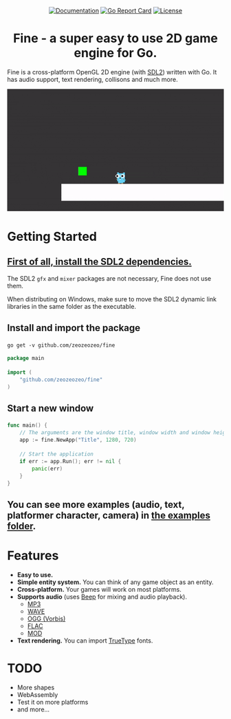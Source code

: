 <p align="center">
  <a href="https://godoc.org/github.com/zeozeozeo/fine"><img src="https://pkg.go.dev/badge/github.com/zeozeozeo/fine" alt="Documentation"></img></a>
  <a href="https://goreportcard.com/report/github.com/zeozeozeo/fine"><img src="https://goreportcard.com/badge/github.com/zeozeozeo/fine" alt="Go Report Card"/></a>
  <a href="https://unlicense.org/"><img src="https://img.shields.io/github/license/zeozeozeo/fine" alt="License"/></a>

</p>
<p><h1 align="center">Fine - a super easy to use 2D game engine for Go.</h1></p>

Fine is a cross-platform OpenGL 2D engine (with [SDL2](https://github.com/veandco/go-sdl2)) written with Go. It has audio support, text rendering, collisons and much more.

![A platformer character](https://github.com/zeozeozeo/fine/raw/main/internal/examples/platformer/platformer.gif)

# Getting Started

## [First of all, install the SDL2 dependencies.](https://github.com/veandco/go-sdl2#requirements)

The SDL2 `gfx` and `mixer` packages are not necessary, Fine does not use them.

When distributing on Windows, make sure to move the SDL2 dynamic link libraries in the same folder as the executable.

## Install and import the package

`go get -v github.com/zeozeozeo/fine`

```go
package main

import (
    "github.com/zeozeozeo/fine"
)
```

## Start a new window

```go
func main() {
    // The arguments are the window title, window width and window height
	app := fine.NewApp("Title", 1280, 720)

	// Start the application
	if err := app.Run(); err != nil {
		panic(err)
	}
}
```

## You can see more examples (audio, text, platformer character, camera) in [the examples folder](https://github.com/zeozeozeo/fine/tree/main/internal/examples).

# Features

-   **Easy to use.**
-   **Simple entity system.** You can think of any game object as an entity.
-   **Cross-platform.** Your games will work on most platforms.
-   **Supports audio** (uses [Beep](https://github.com/faiface/beep) for mixing and audio playback).
    -   [MP3](https://en.wikipedia.org/wiki/MP3)
    -   [WAVE](https://en.wikipedia.org/wiki/WAV)
    -   [OGG (Vorbis)](https://en.wikipedia.org/wiki/Ogg)
    -   [FLAC](https://en.wikipedia.org/wiki/FLAC)
    -   [MOD](<https://en.wikipedia.org/wiki/MOD_(file_format)>)
-   **Text rendering.** You can import [TrueType](https://en.wikipedia.org/wiki/TrueType) fonts.

# TODO

-   More shapes
-   WebAssembly
-   Test it on more platforms
-   and more...
